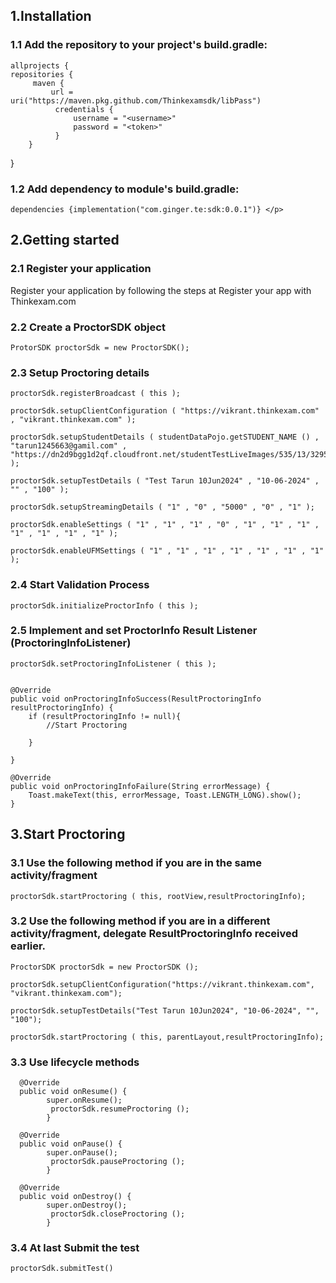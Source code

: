 <!DOCTYPE html>
<html>
<body>

<h2> 1.Installation</h2>
<h3>1.1 Add the repository to your project's build.gradle:</h3>
<p>
    
    allprojects {
    repositories {
         maven {   
             url = uri("https://maven.pkg.github.com/Thinkexamsdk/libPass")
              credentials {
                  username = "<username>"
                  password = "<token>"
              }
        }
  
}</p>

<h3>1.2 Add dependency to module's build.gradle:</h3>
<p>
    
    dependencies {implementation("com.ginger.te:sdk:0.0.1")} </p>

<h2> 2.Getting started</h2>
<h3> 2.1 Register your application </h3>
<p>Register your application by following the steps at Register your app with Thinkexam.com
</p>

<h3> 2.2 Create a ProctorSDK object </h3>
<p>
            
    ProtorSDK proctorSdk = new ProctorSDK();
</p>

<h3> 2.3 Setup Proctoring details </h3>
<p>           
             
    proctorSdk.registerBroadcast ( this );
    
    proctorSdk.setupClientConfiguration ( "https://vikrant.thinkexam.com" , "vikrant.thinkexam.com" );

    proctorSdk.setupStudentDetails ( studentDataPojo.getSTUDENT_NAME () , "tarun1245663@gamil.com" , "https://dn2d9bgg1d2qf.cloudfront.net/studentTestLiveImages/535/13/32956902/1/13_1714634403903.png" );
    
    proctorSdk.setupTestDetails ( "Test Tarun 10Jun2024" , "10-06-2024" , "" , "100" );
    
    proctorSdk.setupStreamingDetails ( "1" , "0" , "5000" , "0" , "1" );
    
    proctorSdk.enableSettings ( "1" , "1" , "1" , "0" , "1" , "1" , "1" , "1" , "1" , "1" , "1" );
    
    proctorSdk.enableUFMSettings ( "1" , "1" , "1" , "1" , "1" , "1" , "1" );
</p>

<h3> 2.4 Start Validation Process </h3>
<p>
    
    proctorSdk.initializeProctorInfo ( this );
</p>

<h3> 2.5 Implement and set ProctorInfo Result Listener (ProctoringInfoListener) </h3>
<p>
    
    proctorSdk.setProctoringInfoListener ( this );
            
             
    @Override
    public void onProctoringInfoSuccess(ResultProctoringInfo resultProctoringInfo) {
        if (resultProctoringInfo != null){
            //Start Proctoring
          
        }

    }

    @Override
    public void onProctoringInfoFailure(String errorMessage) {
        Toast.makeText(this, errorMessage, Toast.LENGTH_LONG).show();
    }
</p>
<h2> 3.Start Proctoring</h2>
<h3> 3.1 Use the following method if you are in the same activity/fragment </h3>
<p> 
        
    proctorSdk.startProctoring ( this, rootView,resultProctoringInfo);
</p>
<h3> 3.2 Use the following method if you are in a different activity/fragment, delegate ResultProctoringInfo received earlier. </h3>
<p>         
    
    ProctorSDK proctorSdk = new ProctorSDK ();
    
    proctorSdk.setupClientConfiguration("https://vikrant.thinkexam.com", "vikrant.thinkexam.com");
    
    proctorSdk.setupTestDetails("Test Tarun 10Jun2024", "10-06-2024", "", "100");
    
    proctorSdk.startProctoring ( this, parentLayout,resultProctoringInfo);
</p>
<h3> 3.3 Use lifecycle methods </h3>
<p> 
    
      @Override
      public void onResume() {
            super.onResume();
             proctorSdk.resumeProctoring ();
            }
            
      @Override
      public void onPause() {
            super.onPause();
             proctorSdk.pauseProctoring ();
            }
    
      @Override
      public void onDestroy() {
            super.onDestroy();
             proctorSdk.closeProctoring ();
            }
</p>

<h3> 3.4 At last Submit the test </h3>
<p>
    
    proctorSdk.submitTest()
</p>

</body>
</html>
